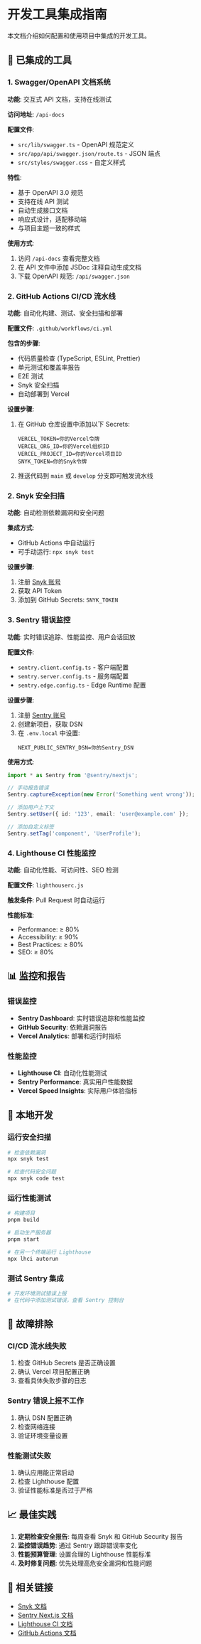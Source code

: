 # 开发工具集成指南

本文档介绍如何配置和使用项目中集成的开发工具。

## 🚀 已集成的工具

### 1. Swagger/OpenAPI 文档系统

**功能**: 交互式 API 文档，支持在线测试

**访问地址**: `/api-docs`

**配置文件**:

- `src/lib/swagger.ts` - OpenAPI 规范定义
- `src/app/api/swagger.json/route.ts` - JSON 端点
- `src/styles/swagger.css` - 自定义样式

**特性**:

- 基于 OpenAPI 3.0 规范
- 支持在线 API 测试
- 自动生成接口文档
- 响应式设计，适配移动端
- 与项目主题一致的样式

**使用方式**:

1. 访问 `/api-docs` 查看完整文档
2. 在 API 文件中添加 JSDoc 注释自动生成文档
3. 下载 OpenAPI 规范: `/api/swagger.json`

### 2. GitHub Actions CI/CD 流水线

**功能**: 自动化构建、测试、安全扫描和部署

**配置文件**: `.github/workflows/ci.yml`

**包含的步骤**:

- 代码质量检查 (TypeScript, ESLint, Prettier)
- 单元测试和覆盖率报告
- E2E 测试
- Snyk 安全扫描
- 自动部署到 Vercel

**设置步骤**:

1. 在 GitHub 仓库设置中添加以下 Secrets:

   ```
   VERCEL_TOKEN=你的Vercel令牌
   VERCEL_ORG_ID=你的Vercel组织ID
   VERCEL_PROJECT_ID=你的Vercel项目ID
   SNYK_TOKEN=你的Snyk令牌
   ```

2. 推送代码到 `main` 或 `develop` 分支即可触发流水线

### 2. Snyk 安全扫描

**功能**: 自动检测依赖漏洞和安全问题

**集成方式**:

- GitHub Actions 中自动运行
- 可手动运行: `npx snyk test`

**设置步骤**:

1. 注册 [Snyk 账号](https://snyk.io/)
2. 获取 API Token
3. 添加到 GitHub Secrets: `SNYK_TOKEN`

### 3. Sentry 错误监控

**功能**: 实时错误追踪、性能监控、用户会话回放

**配置文件**:

- `sentry.client.config.ts` - 客户端配置
- `sentry.server.config.ts` - 服务端配置
- `sentry.edge.config.ts` - Edge Runtime 配置

**设置步骤**:

1. 注册 [Sentry 账号](https://sentry.io/)
2. 创建新项目，获取 DSN
3. 在 `.env.local` 中设置:
   ```
   NEXT_PUBLIC_SENTRY_DSN=你的Sentry_DSN
   ```

**使用方式**:

```typescript
import * as Sentry from '@sentry/nextjs';

// 手动报告错误
Sentry.captureException(new Error('Something went wrong'));

// 添加用户上下文
Sentry.setUser({ id: '123', email: 'user@example.com' });

// 添加自定义标签
Sentry.setTag('component', 'UserProfile');
```

### 4. Lighthouse CI 性能监控

**功能**: 自动化性能、可访问性、SEO 检测

**配置文件**: `lighthouserc.js`

**触发条件**: Pull Request 时自动运行

**性能标准**:

- Performance: ≥ 80%
- Accessibility: ≥ 90%
- Best Practices: ≥ 80%
- SEO: ≥ 80%

## 📊 监控和报告

### 错误监控

- **Sentry Dashboard**: 实时错误追踪和性能监控
- **GitHub Security**: 依赖漏洞报告
- **Vercel Analytics**: 部署和运行时指标

### 性能监控

- **Lighthouse CI**: 自动化性能测试
- **Sentry Performance**: 真实用户性能数据
- **Vercel Speed Insights**: 实际用户体验指标

## 🔧 本地开发

### 运行安全扫描

```bash
# 检查依赖漏洞
npx snyk test

# 检查代码安全问题
npx snyk code test
```

### 运行性能测试

```bash
# 构建项目
pnpm build

# 启动生产服务器
pnpm start

# 在另一个终端运行 Lighthouse
npx lhci autorun
```

### 测试 Sentry 集成

```bash
# 开发环境测试错误上报
# 在代码中添加测试错误，查看 Sentry 控制台
```

## 🚨 故障排除

### CI/CD 流水线失败

1. 检查 GitHub Secrets 是否正确设置
2. 确认 Vercel 项目配置正确
3. 查看具体失败步骤的日志

### Sentry 错误上报不工作

1. 确认 DSN 配置正确
2. 检查网络连接
3. 验证环境变量设置

### 性能测试失败

1. 确认应用能正常启动
2. 检查 Lighthouse 配置
3. 验证性能标准是否过于严格

## 📈 最佳实践

1. **定期检查安全报告**: 每周查看 Snyk 和 GitHub Security 报告
2. **监控错误趋势**: 通过 Sentry 跟踪错误率变化
3. **性能预算管理**: 设置合理的 Lighthouse 性能标准
4. **及时修复问题**: 优先处理高危安全漏洞和性能问题

## 🔗 相关链接

- [Snyk 文档](https://docs.snyk.io/)
- [Sentry Next.js 文档](https://docs.sentry.io/platforms/javascript/guides/nextjs/)
- [Lighthouse CI 文档](https://github.com/GoogleChrome/lighthouse-ci)
- [GitHub Actions 文档](https://docs.github.com/en/actions)
